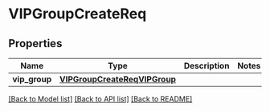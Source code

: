 # VIPGroupCreateReq

## Properties
Name | Type | Description | Notes
------------ | ------------- | ------------- | -------------
**vip_group** | [**VIPGroupCreateReqVIPGroup**](VIPGroupCreateReqVIPGroup.md) |  | 

[[Back to Model list]](../README.md#documentation-for-models) [[Back to API list]](../README.md#documentation-for-api-endpoints) [[Back to README]](../README.md)


